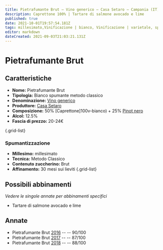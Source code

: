 ```yaml
---
title: Pietrafumante Brut – Vino generico – Casa Setaro – Campania (IT) – 20-24€ – 4★
description: Caprettone 100% | Tartare di salmone avocado e lime
published: true
date: 2021-10-01T19:57:54.181Z
tags: millesimato,Vinificazione | bianco, Vinificazione | varietale, spumante, metodo classico, Caprettone, brut, Tartare di salmone avocado e lime, Prezzi | 20-24€
editor: markdown
dateCreated: 2021-09-03T21:03:21.131Z
---
```


# Pietrafumante Brut

## Caratteristiche
- **Nome:** Pietrafumante Brut 
- **Tipologia:** Bianco spumante metodo classico
- **Denominazione:** [Vino generico](/denominazioni/Italia/Vino-Generico)
- **Produttore:** [Casa Setaro](/produttori/Italia/Campania/Casa-Setaro) 
- **Composizione:** 50% [Caprettone]100v-bianco) + 25% [Pinot nero](/vitigni/Italia/bacca-nera/pinot-nero)
- **Alcol:** 12.5%
- **Fascia di prezzo:** 20-24€

{.grid-list}

### Spumantizzazione
- **Millesimo:** millesimato
- **Tecnica:** Metodo Classico
- **Contenuto zuccherino:** Brut
- **Affinamento:** 30 mesi sui lieviti
{.grid-list}



## Possibili abbinamenti
*Vedere le singole annate per abbinamenti specifici*

- Tartare di salmone avocado e lime

## Annate

- Pietrafumante Brut [2016](/vini/Italia/Campania/Casa-Setaro/Pietrafumante/2016) -- <span class="star-4"></span> -- 90/100
- Pietrafumante Brut [2017](/vini/Italia/Campania/Casa-Setaro/Pietrafumante/2017) -- <span class="star-3"></span> -- 87/100
- Pietrafumante Brut [2018](/vini/Italia/Campania/Casa-Setaro/Pietrafumante/2018) -- <span class="star-3"></span> -- 88/100
